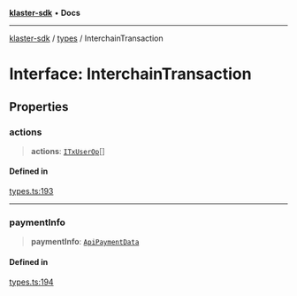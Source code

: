 [**klaster-sdk**](../../README.md) • **Docs**

***

[klaster-sdk](../../README.md) / [types](../README.md) / InterchainTransaction

# Interface: InterchainTransaction

## Properties

### actions

> **actions**: [`ITxUserOp`](ITxUserOp.md)[]

#### Defined in

[types.ts:193](https://github.com/0xPolycode/klaster-sdk/blob/df98c9e368e7c318a0e9124db84ae28b572c7361/src/types.ts#L193)

***

### paymentInfo

> **paymentInfo**: [`ApiPaymentData`](ApiPaymentData.md)

#### Defined in

[types.ts:194](https://github.com/0xPolycode/klaster-sdk/blob/df98c9e368e7c318a0e9124db84ae28b572c7361/src/types.ts#L194)

